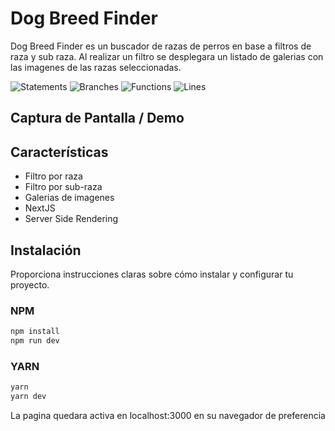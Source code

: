 # Dog Breed Finder

Dog Breed Finder es un buscador de razas de perros en base a filtros de raza y sub raza. 
Al realizar un filtro se desplegara un listado de galerias con las imagenes de las razas seleccionadas.

![Statements](https://img.shields.io/badge/statements-85.42%25-yellow.svg?style=flat)
![Branches](https://img.shields.io/badge/branches-87.87%25-yellow.svg?style=flat)
![Functions](https://img.shields.io/badge/functions-91.66%25-brightgreen.svg?style=flat)
![Lines](https://img.shields.io/badge/lines-85.42%25-yellow.svg?style=flat)

## Captura de Pantalla / Demo


## Características


- Filtro por raza
- Filtro por sub-raza
- Galerias de imagenes
- NextJS
- Server Side Rendering

## Instalación

Proporciona instrucciones claras sobre cómo instalar y configurar tu proyecto.
### NPM
```bash
npm install
npm run dev
```
### YARN

```bash
yarn
yarn dev
```

La pagina quedara activa en localhost:3000 en su navegador de preferencia